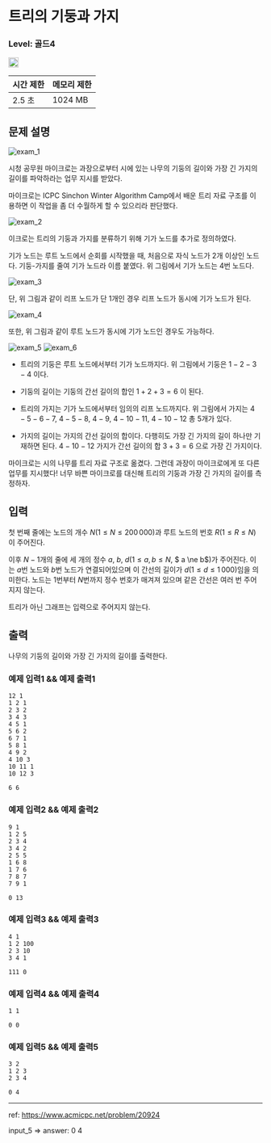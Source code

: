 # 트리의 기둥과 가지

### Level: 골드4

<img class="left" src="https://d2gd6pc034wcta.cloudfront.net/tier/12.svg" style="width: 20px" />

| 시간 제한 | 메모리 제한 |
| -------- | ---------- |
| 2.5 초 | 1024 MB |

## 문제 설명

<img src="./exam_1.png" style="max-width: 480px" alt="exam_1" />

시청 공무원 마이크로는 과장으로부터 시에 있는 나무의 기둥의 길이와 가장 긴 가지의 길이를 파악하라는 업무 지시를 받았다.

마이크로는 ICPC Sinchon Winter Algorithm Camp에서 배운 트리 자료 구조를 이용하면 이 작업을 좀 더 수월하게 할 수 있으리라 판단했다. 

<img src="./exam_2.png" style="max-width: 400px" alt="exam_2" />

이크로는 트리의 기둥과 가지를 분류하기 위해 기가 노드를 추가로 정의하였다.

기가 노드는 루트 노드에서 순회를 시작했을 때, 처음으로 자식 노드가 $2$개 이상인 노드다. 기둥-가지를 줄여 기가 노드라 이름 붙였다. 위 그림에서 기가 노드는 $4$번 노드다.

<img src="./exam_3.png" style="max-width: 380px" alt="exam_3" />

단, 위 그림과 같이 리프 노드가 단 $1$개인 경우 리프 노드가 동시에 기가 노드가 된다.

<img src="./exam_4.png" style="max-width: 570px" alt="exam_4" />

또한, 위 그림과 같이 루트 노드가 동시에 기가 노드인 경우도 가능하다.

<img src="./exam_5.png" style="max-width: 420px; display: inline" alt="exam_5" />
<img src="./exam_6.png" style="max-width: 420px; display: inline" alt="exam_6" />

- 트리의 기둥은 루트 노드에서부터 기가 노드까지다. 위 그림에서 기둥은 $1-2-3-4$ 이다.

- 기둥의 길이는 기둥의 간선 길이의 합인 $1 + 2 + 3 = 6$ 이 된다.

- 트리의 가지는 기가 노드에서부터 임의의 리프 노드까지다. 위 그림에서 가지는 $4-5-6-7$, $4-5-8$, $4-9$, $4-10-11$, 
$4-10-12$ 총 $5$개가 있다.

- 가지의 길이는 가지의 간선 길이의 합이다. 다행히도 가장 긴 가지의 길이 하나만 기재하면 된다. $4-10-12$ 가지가 간선 길이의 합 
$3 + 3 = 6$ 으로 가장 긴 가지이다.

마이크로는 시의 나무를 트리 자료 구조로 옮겼다. 그런데 과장이 마이크로에게 또 다른 업무를 지시했다! 너무 바쁜 마이크로를 대신해 트리의 기둥과 가장 긴 가지의 길이를 측정하자.

## 입력

첫 번째 줄에는 노드의 개수 $N$($1 \le N \le 200\,000$)과 루트 노드의 번호 $R$($1 \le R \le N$)이 주어진다.

이후 $N-1$개의 줄에 세 개의 정수 $a$, $b$, $d$($1 \le a, b \le N$, $ a \ne b$)가 주어진다. 이는 $a$번 노드와 $b$번 노드가 연결되어있으며 이 간선의 길이가 $d$($1 \le d \le 1\,000$)임을 의미한다. 노드는 $1$번부터 $N$번까지 정수 번호가 매겨져 있으며 같은 간선은 여러 번 주어지지 않는다. 

트리가 아닌 그래프는 입력으로 주어지지 않는다.

## 출력

나무의 기둥의 길이와 가장 긴 가지의 길이를 출력한다.

### 예제 입력1 && 예제 출력1

```text
12 1
1 2 1
2 3 2
3 4 3
4 5 1
5 6 2
6 7 1
5 8 1
4 9 2
4 10 3
10 11 1
10 12 3

```

```text
6 6

```

### 예제 입력2 && 예제 출력2

```text
9 1
1 2 5
2 3 4
3 4 2
2 5 5
1 6 8
1 7 6
7 8 7
7 9 1

```

```text
0 13

```

### 예제 입력3 && 예제 출력3

```text
4 1
1 2 100
2 3 10
3 4 1

```

```text
111 0

```

### 예제 입력4 && 예제 출력4

```text
1 1

```

```text
0 0

```

### 예제 입력5 && 예제 출력5

```text
3 2
1 2 3
2 3 4

```

```text
0 4

```

---

ref: https://www.acmicpc.net/problem/20924



input_5 => answer: 0 4
